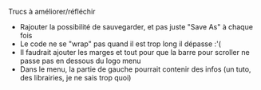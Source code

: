 Trucs à améliorer/réfléchir

- Rajouter la possibilité de sauvegarder, et pas juste "Save As" à chaque fois
- Le code ne se "wrap" pas quand il est trop long il dépasse :'(
- Il faudrait ajouter les marges et tout pour que la barre pour scroller ne passe pas en dessous du logo menu
- Dans le menu, la partie de gauche pourrait contenir des infos (un tuto, des librairies, je ne sais trop quoi)
